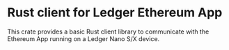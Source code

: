 # Rust client for Ledger Ethereum App

This crate provides a basic Rust client library to communicate with the Ethereum App running on a Ledger Nano S/X device.
